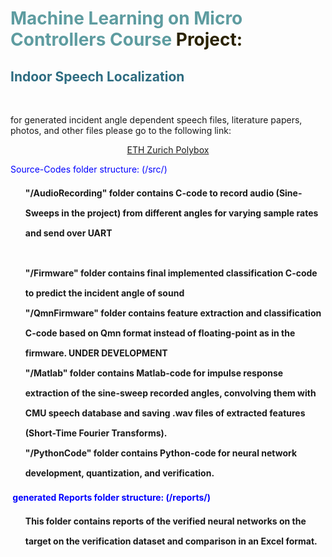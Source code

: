 <!-- #######  Machine Learning on MicroConrollers Project #########-->
<h1 style="color: #5e9ca0;">Machine Learning on Micro Controllers Course <span style="color: #2b2301;">Project:</span></h1>
<h2 style="color: #2e6c80;">Indoor Speech Localization</h2>
<p>&nbsp;</p>
<p>for generated incident angle dependent speech files, literature papers, photos, and other files please go to the following link:</p>
<p style="text-align: center;"><a title="ML_on_MCU_SoundLocalization" href="https://polybox.ethz.ch/index.php/s/dZg2X58Fk4XyTp1" target="_blank" rel="noopener">ETH Zurich Polybox</a></p>
<p style="color: #2e6c80;"><span style="color: #0000ff;">Source-Codes folder structure: (/src/)</span></p>
<ol style="list-style: none; font-size: 14px; line-height: 32px; font-weight: bold;">
<li style="clear: both;">"/AudioRecording" folder contains C-code to record audio (Sine-Sweeps in the project) from different angles for varying sample rates and send over UART</li>
<li style="clear: both;"><br />"/Firmware" folder contains final implemented classification C-code to predict the incident angle of sound</li>
<li style="clear: both;"></li>
<li style="clear: both;"></li>
<li style="clear: both;">"/QmnFirmware" folder contains feature extraction and classification C-code based on Qmn format instead of floating-point as in the firmware. UNDER DEVELOPMENT</li>
<li style="clear: both;"></li>
<li style="clear: both;"></li>
<li style="clear: both;">"/Matlab" folder contains Matlab-code for impulse response extraction of the sine-sweep recorded angles, convolving them with CMU speech database and saving .wav files of extracted features (Short-Time Fourier Transforms).</li>
<li style="clear: both;"></li>
<li style="clear: both;"></li>
<li style="clear: both;">"/PythonCode" folder contains Python-code for neural network development, quantization, and verification.</li>
</ol>
<p><span style="color: #0000ff;"><strong>&nbsp;generated Reports folder structure: (/reports/)</strong></span></p>
<ol style="list-style: none; font-size: 14px; line-height: 32px; font-weight: bold;">
<li style="clear: both;">This folder contains reports of the verified neural networks on the target on the verification dataset and comparison in an Excel format.</li>
</ol>